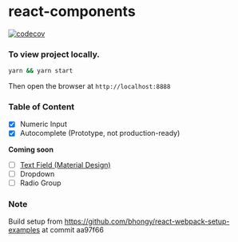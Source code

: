 # react-components

[![codecov](https://codecov.io/gh/bhongy/react-components/branch/master/graph/badge.svg)](https://codecov.io/gh/bhongy/react-components)

### To view project locally.

```bash
yarn && yarn start
```

Then open the browser at `http://localhost:8888`

### Table of Content
- [x] Numeric Input
- [x] Autocomplete (Prototype, not production-ready)

**Coming soon**
- [ ] [Text Field (Material Design)](https://material.io/guidelines/components/text-fields.html)
- [ ] Dropdown
- [ ] Radio Group

### Note

Build setup from https://github.com/bhongy/react-webpack-setup-examples at commit aa97f66
